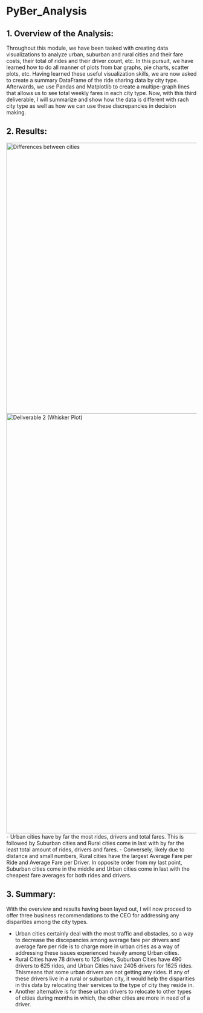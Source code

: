 # PyBer_Analysis
## 1. Overview of the Analysis: 
Throughout this module, we have been tasked with creating data visualizations to analyze urban, suburban and rural cities and their fare costs, their total of rides and their driver count, etc. In this pursuit, we have learned how to do all manner of plots from bar graphs, pie charts, scatter plots, etc. Having learned these useful visualization skills, we are now asked to create a summary DataFrame of the ride sharing data by city type. Afterwards, we use Pandas and Matplotlib to create a multipe-graph lines that allows us to see total weekly fares in each city type. Now, with this third deliverable, I will summarize and show how the data is different with rach city type as well as how we can use these discrepancies in decision making. 
## 2. Results:
<img width="715" alt="Differences between cities" src="https://user-images.githubusercontent.com/95828604/151263086-535846dc-ffc6-4d56-aec2-731cabaa81c9.png">
<img width="1110" alt="Deliverable 2 (Whisker Plot)" src="https://user-images.githubusercontent.com/95828604/151263370-6e528577-e6e9-4416-b3a1-c2e878417208.png">
- Urban cities have by far the most rides, drivers and total fares. This is followed by Suburban cities and Rural cities come in last with by far the least total amount of rides, drivers and fares. 
- Conversely, likely due to distance and small numbers, Rural cities have the largest Average Fare per Ride and Average Fare per Driver. In opposite order from my last point, Suburban cities come in the middle and Urban cities come in last with the cheapest fare averages for both rides and drivers.
  
## 3. Summary:
With the overview and results having been layed out, I will now proceed to offer three business recommendations to the CEO for addressing any disparities among the city types. 
- Urban cities certainly deal with the most traffic and obstacles, so a way to decrease the discepancies among average fare per drivers and average fare per ride is to charge more in urban cities as a way of addressing these issues experienced heavily among Urban cities. 
- Rural Cities have 78 drivers to 125 rides, Suburban Cities have 490 drivers to 625 rides, and Urban Cities have 2405 drivers for 1625 rides. Thismeans that some urban drivers are not getting any rides. If any of these drivers live in a rural or suburban city, it would help the disparities in this data by relocating their services to the type of city they reside in. 
- Another alternative is for these urban drivers to relocate to other types of cities during months in which, the other cities are more in need of a driver. 
